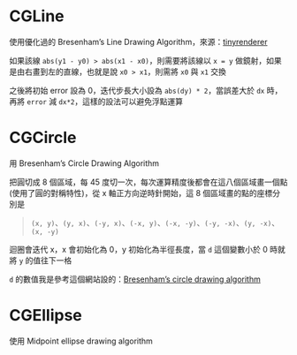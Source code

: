 # CGLine

使用優化過的 Bresenham’s Line Drawing Algorithm，來源：[tinyrenderer](https://github.com/ssloy/tinyrenderer/wiki/Lesson-1:-Bresenham%E2%80%99s-Line-Drawing-Algorithm)  

如果該線 `abs(y1 - y0) > abs(x1 - x0)`，則需要將該線以 `x = y` 做鏡射，如果是由右畫到左的直線，也就是說 `x0 > x1`，則需將 `x0` 與 `x1` 交換

之後將初始 error 設為 0，迭代步長大小設為 `abs(dy) * 2`，當誤差大於 `dx` 時，再將 `error` 減 `dx*2`，這樣的設法可以避免浮點運算 

# CGCircle

用 Bresenham’s Circle Drawing Algorithm

把圓切成 8 個區域，每 45 度切一次，每次運算精度後都會在這八個區域畫一個點(使用了圓的對稱特性)，從 x 軸正方向逆時針開始，這 8 個區域畫的點的座標分別是

>  `(x, y)`、`(y, x)`、`(-y, x)`、`(-x, y)`、`(-x, -y)`、`(-y, -x)`、`(y, -x)`、`(x, -y)`    

迴圈會迭代 x，x 會初始化為 0，y 初始化為半徑長度，當 `d` 這個變數小於 0 時就將 `y` 的值往下一格

`d` 的數值我是參考這個網站設的：[Bresenham’s circle drawing algorithm](https://www.geeksforgeeks.org/bresenhams-circle-drawing-algorithm/)

# CGEllipse

使用 Midpoint ellipse drawing algorithm

